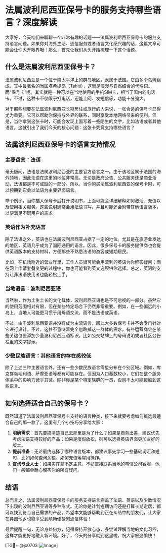 # 法属波利尼西亚保号卡的服务支持哪些语言？深度解读

大家好，今天咱们来聊聊一个非常有趣的话题——法属波利尼西亚保号卡的服务支持语言问题。如果你对海外生活、通信服务或者语言文化感兴趣的话，这篇文章可能会让你大开眼界哦！那么，首先让我们从头开始梳理一下这个话题。

## 什么是法属波利尼西亚保号卡？

法属波利尼西亚是一个位于南太平洋上的群岛地区，隶属于法国。它由多个岛屿组成，其中最著名的当属塔希提岛（Tahiti），这里是浪漫与自然结合的代名词。而“保号卡”呢，其实就是一种可以在当地使用的手机SIM卡，相当于国内的电话卡。不过，这种卡不仅限于打电话，还能上网、发短信等，功能十分强大。

对于那些想要在法属波利尼西亚长期居住或旅行的人来说，一张合适的保号卡显得尤为重要。它可以帮助你保持与外界的联系，同时享受本地网络带来的便利。但是，当你拿到这张卡时，可能会发现上面写着一些陌生的文字，比如法语或者其他语言。这就引出了我们今天的核心问题：这张卡究竟支持哪些语言？

## 法属波利尼西亚保号卡的语言支持情况

### 主要语言：法语

毫无疑问，法语是法属波利尼西亚的主要官方语言之一。由于该地区属于法国的海外领地，因此法语在这里的地位非常高。无论是政府公告、公共服务还是商业活动，法语都是不可或缺的一部分。所以，当你购买法属波利尼西亚的保号卡时，可以预期到它会以法语为主要界面语言。

举个例子，当你插入保号卡后打开说明书，上面可能会详细解释如何激活、充值以及使用相关服务。这些说明通常会用法语书写，并且可能还会附带其他语言版本，以便满足不同用户的需求。

### 英语作为补充语言

除了法语之外，英语也在法属波利尼西亚占据了一定的地位。尤其是在旅游业发达的地区，英语几乎成为了国际通用的语言。因此，很多保号卡的服务提供商也会提供英语版本的支持材料，方便那些不熟悉法语的游客或短期居民。

比如，在机场附近的营业厅里，工作人员很可能会用流利的英语为你解答疑问；而在网上申请套餐变更的过程中，你也可能看到英文选项供你选择。总之，英语的支持让非法语使用者也能轻松上手。

### 当地语言：波利尼西亚语

当然啦，作为土生土长的文化载体，波利尼西亚语也是不可忽视的一部分。虽然它的使用范围相对有限，但在某些特定场合下仍然非常重要。例如，在一些偏远的小岛上，当地人可能更习惯于用母语交流，而不是法语或英语。

不过，由于波利尼西亚语并没有成为主流语言，因此大多数保号卡并不会专门针对它进行设计。不过，这并不意味着完全忽略掉这一群体的需求。有些运营商会在某些关键位置添加少量波利尼西亚语标识，比如公交站牌上的号码说明或者社区公告栏里的文字提示。

### 少数民族语言：其他语言的存在感较低

除了上述三种主要语言外，还有一些少数民族语言零星分布在个别区域。例如，库克群岛毛利语、萨摩亚语等都有可能存在。但因为人口基数较小，它们在整个服务体系中的影响力微乎其微。除非你是某个特定族群的一员，否则不太可能接触到这些语言。

## 如何选择适合自己的保号卡？

既然知道了法属波利尼西亚保号卡支持的语言种类，接下来就要考虑如何挑选最适合自己的那一款了。这里有几个小技巧分享给大家：

1. **明确需求**：首先要搞清楚自己去那里是为了什么？如果是商务出差，建议优先考虑法语支持较好的产品；如果是度假放松，则可以选择英语界面更加友好的版本。
2. **提前准备**：无论最终选择了哪种语言版本，都建议事先学习一些基础词汇和短句，比如如何查询余额、如何充值等常用操作。
3. **咨询专业人士**：如果实在拿不定主意，不妨直接联系当地的电信公司客服，他们一般都会耐心解答你的所有疑问。

## 结语

总而言之，法属波利尼西亚保号卡的服务支持语言涵盖了法语、英语以及少数情况下出现的波利尼西亚语等多种形式。无论你是计划短期访问还是打算长期定居，都可以找到符合自己需求的产品。希望本文能够帮助到正在纠结中的朋友们，让大家在异国他乡也能享受到顺畅便捷的通信体验！

最后提醒一句，无论身处何方，记得保持开放心态，多尝试理解当地的文化习俗，这样才能更好地融入新环境。好了，今天的分享就到这里啦，祝大家旅途愉快！

[TG💪+ @jx0703 ![Image](https://github.com/user-attachments/assets/dbca1d08-cadb-493c-b0ec-ad6f7a83f270)]